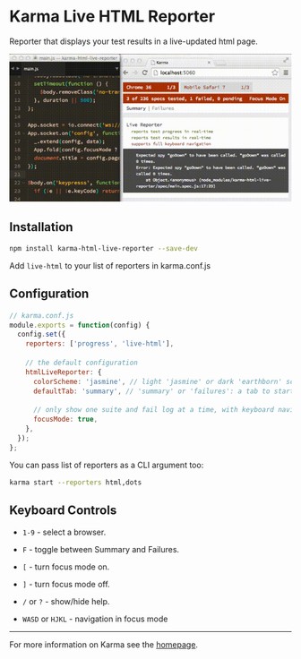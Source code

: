 # Karma Live HTML Reporter

Reporter that displays your test results in a live-updated html page.

![gif demo][demo]

[demo]: https://github.com/jonyio/karma-html-live-reporter/raw/master/demo.gif


## Installation

```bash
npm install karma-html-live-reporter --save-dev
```

Add `live-html` to your list of reporters in karma.conf.js

## Configuration

```js
// karma.conf.js
module.exports = function(config) {
  config.set({
    reporters: ['progress', 'live-html'],

    // the default configuration
    htmlLiveReporter: {
      colorScheme: 'jasmine', // light 'jasmine' or dark 'earthborn' scheme
      defaultTab: 'summary', // 'summary' or 'failures': a tab to start with

      // only show one suite and fail log at a time, with keyboard navigation
      focusMode: true,
    },
  });
};
```

You can pass list of reporters as a CLI argument too:
```bash
karma start --reporters html,dots
```

## Keyboard Controls

* `1-9` - select a browser.
* `F` - toggle between Summary and Failures.
* `[` - turn focus mode on.
* `]` - turn focus mode off.
* `/` or `?` - show/hide help.

* `WASD` or `HJKL` - navigation in focus mode

----

For more information on Karma see the [homepage].


[homepage]: http://karma-runner.github.com
